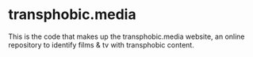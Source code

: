 # transphobic.media

This is the code that makes up the transphobic.media website, an online
repository to identify films & tv with transphobic content.
